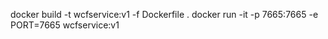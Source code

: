 
docker build -t wcfservice:v1 -f Dockerfile .
docker run -it -p 7665:7665 -e PORT=7665 wcfservice:v1